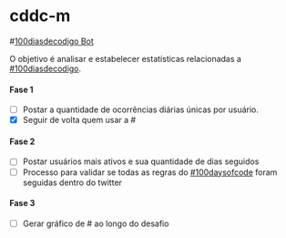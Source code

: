 # cddc-m
#[100diasdecodigo Bot](https://twitter.com/100ddc)

O objetivo é analisar e estabelecer estatísticas relacionadas a
[#100diasdecodigo](https://twitter.com/hashtag/100diasdecodigo?src=hash).

#### Fase 1
 - [ ] Postar a quantidade de ocorrências diárias únicas por usuário.
 - [x] Seguir de volta quem usar a #

#### Fase 2
 - [ ] Postar usuários mais ativos e sua quantidade de dias seguidos
 - [ ] Processo para validar se todas as regras do
[#100daysofcode](http://www.100daysofcode.com/rules/) foram seguidas dentro do
twitter

#### Fase 3
 - [ ] Gerar gráfico de # ao longo do desafio
